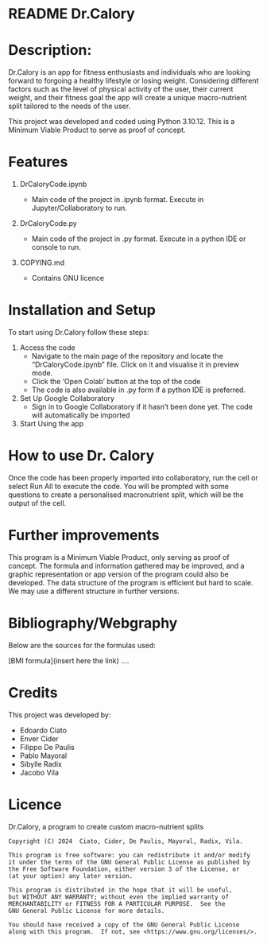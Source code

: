 # **README Dr.Calory**

# Description:

Dr.Calory is an app for fitness enthusiasts and individuals who are looking forward to forgoing a healthy lifestyle or losing weight. Considering different factors such as the level of physical activity of the user, their current weight, and their fitness goal the app will create a unique macro-nutrient split tailored to the needs of the user.

This project was developed and coded using Python 3.10.12. This is a Minimum Viable Product to serve as proof of concept.

# Features

1. DrCaloryCode.ipynb
   - Main code of the project in .ipynb format. Execute in Jupyter/Collaboratory to run.
  
3. DrCaloryCode.py
   - Main code of the project in .py format. Execute in a python IDE or console to run.
  
5. COPYING.md
   - Contains GNU licence


# Installation and Setup

To start using Dr.Calory follow these steps:

1. Access the code
   - Navigate to the main page of the repository and locate the “DrCaloryCode.ipynb” file. Click on it and visualise it in preview mode.
   - Click the ‘Open Colab’ button at the top of the code
   - The code is also available in .py form if a python IDE is preferred.
2. Set Up Google Collaboratory
   - Sign in to Google Collaboratory if it hasn’t been done yet. The code will automatically be imported 
3. Start Using the app

# How to use Dr. Calory

Once the code has been properly imported into collaboratory, run the cell or select Run All to execute the code. You will be prompted with some questions to create a personalised macronutrient split, which will be the output of the cell. 

# Further improvements

This program is a Minimum Viable Product, only serving as proof of concept. The formula and information gathered may be improved, and a graphic representation or app version of the program could also be developed. The data structure of the program is efficient but hard to scale. We may use a different structure in further versions.

# Bibliography/Webgraphy

Below are the sources for the formulas used:

[BMI formula](insert here the link)
….

# Credits
This project was developed by:
- Edoardo Ciato 
- Enver Cider
- Filippo De Paulis 
- Pablo Mayoral
- Sibylle Radix
- Jacobo Vila


# Licence 

Dr.Calory, a program to create custom macro-nutrient splits

    Copyright (C) 2024  Ciato, Cider, De Paulis, Mayoral, Radix, Vila.

    This program is free software: you can redistribute it and/or modify
    it under the terms of the GNU General Public License as published by
    the Free Software Foundation, either version 3 of the License, or
    (at your option) any later version.

    This program is distributed in the hope that it will be useful,
    but WITHOUT ANY WARRANTY; without even the implied warranty of
    MERCHANTABILITY or FITNESS FOR A PARTICULAR PURPOSE.  See the
    GNU General Public License for more details.

    You should have received a copy of the GNU General Public License
    along with this program.  If not, see <https://www.gnu.org/licenses/>.
